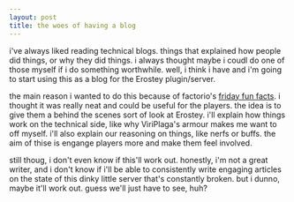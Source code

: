 ```yaml
---
layout: post
title: the woes of having a blog
---
```


i've always liked reading technical blogs. things that explained how people did things, or why they did things. i always thought maybe i coudl do one of those myself if i do something worthwhile. well, i think i have and i'm going to start using this as a blog for the Erostey plugin/server.
 
the main reason i wanted to do this because of factorio's [friday fun facts](https://www.factorio.com/blog/). i thought it was really neat and could be useful for the players. the idea is to give them a behind the scenes sort of look at Erostey. i'll explain how things work on the technical side, like why ViriPlaga's armour makes me want to off myself. i'll also explain our reasoning on things, like nerfs or buffs. the aim of thise is engange players more and make them feel involved.

still thoug, i don't even know if this'll work out. honestly, i'm not a great writer, and i don't know if i'll be able to consistently write engaging articles on the state of this dinky little server that's constantly broken. but i dunno, maybe it'll work out. guess we'll just have to see, huh?
